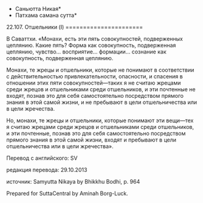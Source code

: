 * Саньютта Никая*
* Патхама самана сутта*

22\.107\. Отшельники \(I\)
\=\=\=\=\=\=\=\=\=\=\=\=\=\=\=\=\=\=\=\=\=\=

В Саваттхи\. «Монахи, есть эти пять совокупностей, подверженных цеплянию\. Какие пять? Форма как совокупность, подверженная цеплянию, чувство… восприятие… формации… сознание как совокупность, подверженная цеплянию\.

Монахи, те жрецы и отшельники, которые не понимают в соответствии с действительностью привлекательности, опасности, и спасения в отношении этих пяти совокупностей—таких я не считаю жрецами среди жрецов и отшельниками среди отшельников, и эти почтенные не входят, познав это для себя самостоятельно посредством прямого знания в этой самой жизни, и не пребывают в цели отшельничества или в цели жречества\.

Но, монахи, те жрецы и отшельники, которые понимают эти вещи—тех я считаю жрецами среди жрецов и отшельниками среди отшельников, и эти почтенные, познав это для себя самостоятельно посредством прямого знания в этой самой жизни, входят и пребывают в цели отшельничества или в цели жречества»\.

Перевод с английского: SV

редакция перевода: 29\.10\.2013

источник: Samyutta Nikaya by Bhikkhu Bodhi, p\. 964

Prepared for SuttaCentral by Aminah Borg\-Luck\.